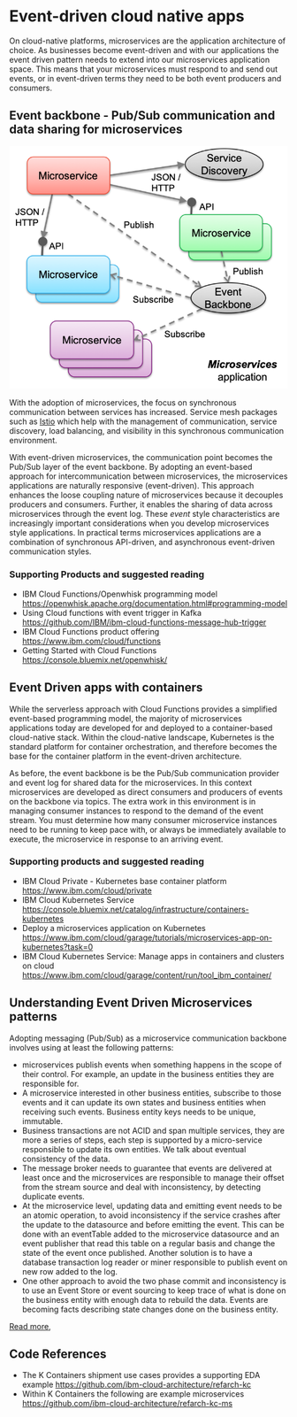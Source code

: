 # Event-driven cloud native apps

On cloud-native platforms, microservices are the application architecture of choice. As businesses become event-driven and with our applications the event driven pattern needs to extend into our microservices application space. This means that your microservices must respond to and send out events, or in event-driven terms they need to be both event producers and consumers.

## Event backbone - Pub/Sub communication and data sharing for microservices

![](evt-micro.png)

With the adoption of microservices, the focus on synchronous communication between services has increased. Service mesh packages such as [Istio](https://istio.io/) which help with the management of communication, service discovery, load balancing, and visibility in this synchronous communication environment.

With event-driven microservices, the communication point becomes the Pub/Sub layer of the event backbone. By adopting an event-based approach for intercommunication between microservices, the microservices applications are naturally responsive (event-driven). This approach enhances the loose coupling nature of microservices because it decouples producers and consumers.  Further, it enables the sharing of data across microservices through the event log.
These *event* style characteristics are increasingly important considerations when you develop microservices style applications. In practical terms microservices applications are a combination of synchronous API-driven, and asynchronous event-driven communication styles.

### Supporting Products and suggested reading

* IBM Cloud Functions/Openwhisk programming model  https://openwhisk.apache.org/documentation.html#programming-model
* Using Cloud functions with event trigger in Kafka  https://github.com/IBM/ibm-cloud-functions-message-hub-trigger
* IBM Cloud Functions product offering https://www.ibm.com/cloud/functions
* Getting Started with Cloud Functions  https://console.bluemix.net/openwhisk/

## Event Driven apps with containers

While the serverless approach with Cloud Functions provides a simplified event-based programming model, the majority of microservices applications today are developed for and deployed to a container-based cloud-native stack.  Within the cloud-native landscape, Kubernetes is the standard platform for container orchestration, and therefore becomes the base for the container platform in the event-driven architecture.

As before, the event backbone is be the Pub/Sub communication provider and event log for shared data for the microservices. In this context microservices are developed as direct consumers and producers of events on the backbone via topics.  The extra work in this environment is in managing consumer instances to respond to the demand of the event stream. You must determine how many consumer microservice instances need to be running to keep pace with, or always be immediately available to execute, the microservice in response to an arriving event.

### Supporting products and suggested reading

* IBM Cloud Private - Kubernetes base container platform  https://www.ibm.com/cloud/private
* IBM Cloud Kubernetes Service https://console.bluemix.net/catalog/infrastructure/containers-kubernetes
* Deploy a microservices application on Kubernetes https://www.ibm.com/cloud/garage/tutorials/microservices-app-on-kubernetes?task=0
* IBM Cloud Kubernetes Service: Manage apps in containers and clusters on cloud https://www.ibm.com/cloud/garage/content/run/tool_ibm_container/

## Understanding Event Driven Microservices patterns

Adopting messaging (Pub/Sub) as a microservice communication backbone involves using at least the following patterns:
* microservices publish events when something happens in the scope of their control. For example, an update in the business entities they are responsible for.
* A microservice interested in other business entities, subscribe to those events and it can update its own states and business entities when receiving such events. Business entity keys needs to be unique, immutable.
* Business transactions are not ACID and span multiple services, they are more a series of steps, each step is supported by a micro-service responsible to update its own entities. We talk about eventual consistency of the data.
* The message broker needs to guarantee that events are delivered at least once and the microservices are responsible to manage their offset from the stream source and deal with inconsistency, by detecting duplicate events.
* At the microservice level, updating data and emitting event needs to be an atomic operation, to avoid inconsistency if the service crashes after the update to the datasource and before emitting the event. This can be done with an eventTable added to the microservice datasource and an event publisher that read this table on a regular basis and change the state of the event once published. Another solution is to have a database transaction log reader or miner responsible to publish event on new row added to the log.
* One other approach to avoid the two phase commit and inconsistency is to use an Event Store or event sourcing to keep trace of what is done on the business entity with enough data to rebuild the data. Events are becoming facts describing state changes done on the business entity.

[Read more](https://github.com/ibm-cloud-architecture/refarch-integration/blob/master/docs/service-mesh/readme.md),

## Code References

* The K Containers shipment use cases provides a supporting EDA example  https://github.com/ibm-cloud-architecture/refarch-kc
* Within K Containers the following are example microservices  https://github.com/ibm-cloud-architecture/refarch-kc-ms
